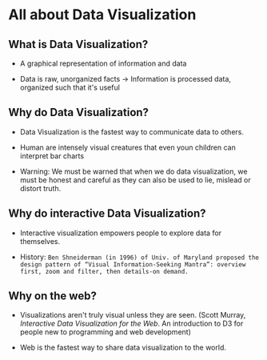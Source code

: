# All about Data Visualization

## What is Data Visualization?

* A graphical representation of information and data

* Data is raw, unorganized facts -&gt; Information is processed data, organized such that it's useful


## Why do Data Visualization?

* Data Visualization is the fastest way to communicate data to others.

* Human are intensely visual creatures that even youn children can interpret bar charts

* Warning: We must be warned that when we do data visualization, we must be honest and careful as they can also be used to lie, mislead or distort truth.

## Why do interactive Data Visualization?

* Interactive visualization empowers people to explore data for themselves.

* History: `Ben Shneiderman (in 1996) of Univ. of Maryland proposed the design pattern of “Visual Information-Seeking Mantra”: overview first, zoom and filter, then details-on demand.
  `

## Why on the web?

* Visualizations aren't truly visual unless they are seen. \(Scott Murray, _Interactive Data Visualization for the Web_. An introduction to D3 for people new to programming and web development\)

* Web is the fastest way to share data visualization to the world.

